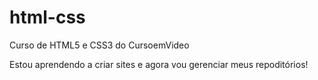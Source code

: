 # html-css
 Curso de HTML5 e CSS3 do CursoemVideo

Estou aprendendo a criar sites e agora vou gerenciar meus repoditórios!
